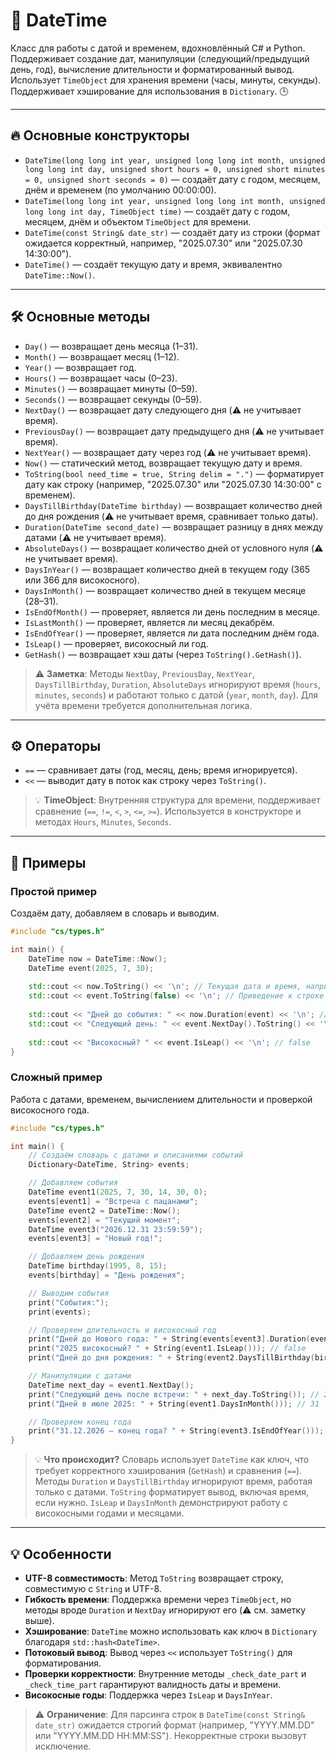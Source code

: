# 📅 DateTime

Класс для работы с датой и временем, вдохновлённый C# и Python. Поддерживает создание дат, манипуляции (следующий/предыдущий день, год), вычисление длительности и форматированный вывод. Использует `TimeObject` для хранения времени (часы, минуты, секунды). Поддерживает хэширование для использования в `Dictionary`. 🕒

---

## 🔥 Основные конструкторы

- `DateTime(long long int year, unsigned long long int month, unsigned long long int day, unsigned short hours = 0, unsigned short minutes = 0, unsigned short seconds = 0)` — создаёт дату с годом, месяцем, днём и временем (по умолчанию 00:00:00).
- `DateTime(long long int year, unsigned long long int month, unsigned long long int day, TimeObject time)` — создаёт дату с годом, месяцем, днём и объектом `TimeObject` для времени.
- `DateTime(const String& date_str)` — создаёт дату из строки (формат ожидается корректный, например, "2025.07.30" или "2025.07.30 14:30:00").
- `DateTime()` — создаёт текущую дату и время, эквивалентно `DateTime::Now()`.

---

## 🛠️ Основные методы

- `Day()` — возвращает день месяца (1–31).
- `Month()` — возвращает месяц (1–12).
- `Year()` — возвращает год.
- `Hours()` — возвращает часы (0–23).
- `Minutes()` — возвращает минуты (0–59).
- `Seconds()` — возвращает секунды (0–59).
- `NextDay()` — возвращает дату следующего дня (⚠️ не учитывает время).
- `PreviousDay()` — возвращает дату предыдущего дня (⚠️ не учитывает время).
- `NextYear()` — возвращает дату через год (⚠️ не учитывает время).
- `Now()` — статический метод, возвращает текущую дату и время.
- `ToString(bool need_time = true, String delim = ".")` — форматирует дату как строку (например, "2025.07.30" или "2025.07.30 14:30:00" с временем).
- `DaysTillBirthday(DateTime birthday)` — возвращает количество дней до дня рождения (⚠️ не учитывает время, сравнивает только даты).
- `Duration(DateTime second_date)` — возвращает разницу в днях между датами (⚠️ не учитывает время).
- `AbsoluteDays()` — возвращает количество дней от условного нуля (⚠️ не учитывает время).
- `DaysInYear()` — возвращает количество дней в текущем году (365 или 366 для високосного).
- `DaysInMonth()` — возвращает количество дней в текущем месяце (28–31).
- `IsEndOfMonth()` — проверяет, является ли день последним в месяце.
- `IsLastMonth()` — проверяет, является ли месяц декабрём.
- `IsEndOfYear()` — проверяет, является ли дата последним днём года.
- `IsLeap()` — проверяет, високосный ли год.
- `GetHash()` — возвращает хэш даты (через `ToString().GetHash()`).

> ⚠️ **Заметка**: Методы `NextDay`, `PreviousDay`, `NextYear`, `DaysTillBirthday`, `Duration`, `AbsoluteDays` игнорируют время (`hours`, `minutes`, `seconds`) и работают только с датой (`year`, `month`, `day`). Для учёта времени требуется дополнительная логика.

---

## ⚙️ Операторы

- `==` — сравнивает даты (год, месяц, день; время игнорируется).
- `<<` — выводит дату в поток как строку через `ToString()`.

> 💡 **TimeObject**: Внутренняя структура для времени, поддерживает сравнение (`==`, `!=`, `<`, `>`, `<=`, `>=`). Используется в конструкторе и методах `Hours`, `Minutes`, `Seconds`.

---

## 🎯 Примеры

### Простой пример
Создаём дату, добавляем в словарь и выводим.

```c++
#include "cs/types.h"

int main() {
    DateTime now = DateTime::Now();
    DateTime event(2025, 7, 30);
    
    std::cout << now.ToString() << '\n'; // Текущая дата и время, например, 2025.08.01 08:57:00
    std::cout << event.ToString(false) << '\n'; // Приведение к строке без времени: 2025.07.30 
    
    std::cout << "Дней до события: " << now.Duration(event) << '\n'; // Разница в днях
    std::cout << "Следующий день: " << event.NextDay().ToString() << '\n'; // 2025.07.31 00:00:00
    
    std::cout << "Високосный? " << event.IsLeap() << '\n'; // false
}
```

### Сложный пример
Работа с датами, временем, вычислением длительности и проверкой високосного года.

```c++
#include "cs/types.h"

int main() {
    // Создаём словарь с датами и описаниями событий
    Dictionary<DateTime, String> events;

    // Добавляем события
    DateTime event1(2025, 7, 30, 14, 30, 0);
    events[event1] = "Встреча с пацанами";
    DateTime event2 = DateTime::Now();
    events[event2] = "Текущий момент";
    DateTime event3("2026.12.31 23:59:59");
    events[event3] = "Новый год!";

    // Добавляем день рождения
    DateTime birthday(1995, 8, 15);
    events[birthday] = "День рождения";

    // Выводим события
    print("События:");
    print(events);

    // Проверяем длительность и високосный год
    print("Дней до Нового года: " + String(events[event3].Duration(event2)));
    print("2025 високосный? " + String(event1.IsLeap())); // false
    print("Дней до дня рождения: " + String(event2.DaysTillBirthday(birthday)));

    // Манипуляции с датами
    DateTime next_day = event1.NextDay();
    print("Следующий день после встречи: " + next_day.ToString()); // 2025.07.31
    print("Дней в июле 2025: " + String(event1.DaysInMonth())); // 31

    // Проверяем конец года
    print("31.12.2026 — конец года? " + String(event3.IsEndOfYear())); // true
}
```

> 💡 **Что происходит?** Словарь использует `DateTime` как ключ, что требует корректного хэширования (`GetHash`) и сравнения (`==`). Методы `Duration` и `DaysTillBirthday` игнорируют время, работая только с датами. `ToString` форматирует вывод, включая время, если нужно. `IsLeap` и `DaysInMonth` демонстрируют работу с високосными годами и месяцами.

---

## 💡 Особенности

- **UTF-8 совместимость**: Метод `ToString` возвращает строку, совместимую с `String` и UTF-8.
- **Гибкость времени**: Поддержка времени через `TimeObject`, но методы вроде `Duration` и `NextDay` игнорируют его (⚠️ см. заметку выше).
- **Хэширование**: `DateTime` можно использовать как ключ в `Dictionary` благодаря `std::hash<DateTime>`.
- **Потоковый вывод**: Вывод через `<<` использует `ToString()` для форматирования.
- **Проверки корректности**: Внутренние методы `_check_date_part` и `_check_time_part` гарантируют валидность даты и времени.
- **Високосные годы**: Поддержка через `IsLeap` и `DaysInYear`.

> ⚠️ **Ограничение**: Для парсинга строк в `DateTime(const String& date_str)` ожидается строгий формат (например, "YYYY.MM.DD" или "YYYY.MM.DD HH:MM:SS"). Некорректные строки вызовут исключение.
